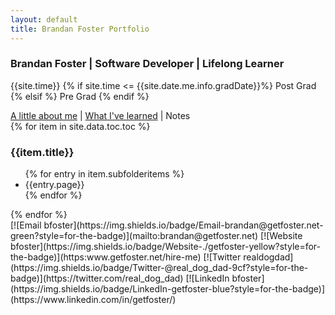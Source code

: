 ```yaml
---
layout: default
title: Brandan Foster Portfolio
---
```


### Brandan Foster | Software Developer | Lifelong Learner

{{site.time}}
{% if site.time <= {{site.date.me.info.gradDate}}%}
Post Grad
{% elsif %}
Pre Grad
{% endif %}

[A little about me](about.md)   | [What I've learned](cv.md) | Notes<br>
{% for item in site.data.toc.toc %}
<h3>{{item.title}}</h3>
<ul>
{% for entry in item.subfolderitems %}
<li>{{entry.page}}</li>
{% endfor %}
</ul>
{% endfor %}
<br>
[![Email bfoster](https://img.shields.io/badge/Email-brandan@getfoster.net-green?style=for-the-badge)](mailto:brandan@getfoster.net)
[![Website bfoster](https://img.shields.io/badge/Website-./getfoster-yellow?style=for-the-badge)](https:www.getfoster.net/hire-me)
[![Twitter realdogdad](https://img.shields.io/badge/Twitter-@real_dog_dad-9cf?style=for-the-badge)](https://twitter.com/real_dog_dad)
[![LinkedIn bfoster](https://img.shields.io/badge/LinkedIn-getfoster-blue?style=for-the-badge)](https://www.linkedin.com/in/getfoster/) <br>

